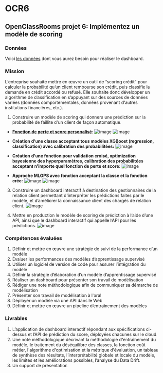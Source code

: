 # OCR6
## OpenClassRooms projet 6: Implémentez un modèle de scoring
### Données
Voici [les données](https://www.kaggle.com/c/home-credit-default-risk/data) dont vous aurez besoin pour réaliser le dashboard.

### Mission   
L’entreprise souhaite mettre en œuvre un outil de “scoring crédit” pour calculer la probabilité qu’un client rembourse son crédit, puis classifie la demande en crédit accordé ou refusé. Elle souhaite donc développer un algorithme de classification en s’appuyant sur des sources de données variées (données comportementales, données provenant d'autres institutions financières, etc.).

1. Construire un modèle de scoring qui donnera une prédiction sur la probabilité de faillite d'un client de façon automatique.

  - **[Fonction de perte et score personalisé](https://github.com/SebastianSosa/OCR6/blob/main/Sosa_Sebastian_3_note_m%C3%A9thodologique_042023.docx)**:
    ![image](https://github.com/SebastianSosa/OCR6/assets/22368172/84215064-ac92-4c33-8cb2-4d7194fb5d81)
    ![image](https://github.com/SebastianSosa/OCR6/assets/22368172/b15439ba-a8e5-455a-b3de-f59a0cfb4697)
    
   - **Création d'une classe acceptant tous modèles XGBoost (regression, classification) avec calibration des probabilitées:**
   ![image](https://github.com/SebastianSosa/OCR6/assets/22368172/9e0fa1f8-37db-4885-8ef2-97947bba936b)

   - **Création d'une fonction pour validation croisé, optimization bayesienne des hyperparamètres, calibration des probabilitées acceptant n'importe quel fonction de perte et score:**
     ![image](https://github.com/SebastianSosa/OCR6/assets/22368172/96b22d18-fce7-4be4-ae35-b8c1a1f263a6)

  - **Approche MLOPS avec fonction acceptant la classe et la fonction crée:**
    ![image](https://github.com/SebastianSosa/OCR6/assets/22368172/3d26f700-15e6-485f-9f7e-63af9f403381)
    ![image](https://github.com/SebastianSosa/OCR6/assets/22368172/4ad6dd05-99ca-414b-b069-d87fdf22131f)



3. Construire un dashboard interactif à destination des gestionnaires de la relation client permettant d'interpréter les prédictions faites par le modèle, et d’améliorer la connaissance client des chargés de relation client.
![image](https://github.com/SebastianSosa/OCR6/assets/22368172/4abcd88e-2897-47fc-9cad-92b60110b2ca)

5. Mettre en production le modèle de scoring de prédiction à l’aide d’une API, ainsi que le dashboard interactif qui appelle l’API pour les prédictions.
![image](https://github.com/SebastianSosa/OCR6/assets/22368172/41054e73-e5ca-4eee-8bd0-08083e261fea)

### Compétences évaluées
1. Définir et mettre en œuvre une stratégie de suivi de la performance d’un modèle
2. Évaluer les performances des modèles d’apprentissage supervisé
3. Utiliser un logiciel de version de code pour assurer l’intégration du modèle
4. Définir la stratégie d’élaboration d’un modèle d’apprentissage supervisé
5. Réaliser un dashboard pour présenter son travail de modélisation
6. Rédiger une note méthodologique afin de communiquer sa démarche de modélisation
7. Présenter son travail de modélisation à l'oral
8. Déployer un modèle via une API dans le Web
9. Définir et mettre en œuvre un pipeline d’entraînement des modèles

### Livrables 
1. L’application de dashboard interactif répondant aux spécifications ci-dessus et l’API de prédiction du score, déployées chacunes sur le cloud.
2. Une note méthodologique décrivant la méthodologie d'entraînement du modèle, le traitement du déséquilibre des classes, la fonction coût métier, l'algorithme d'optimisation et la métrique d'évaluation, un tableau de synthèse des résultats, l’interprétabilité globale et locale du modèle, les limites et les améliorations possibles, l’analyse du Data Drift.
3. Un support de présentation
